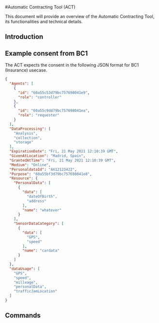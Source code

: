 #Automatic Contracting Tool (ACT) 

This document will provide an overview of the Automatic Contracting Tool, its functionalities and technical details. 

## Introduction
## Example consent from BC1
The ACT expects the consent in the following JSON format for BC1 (Insurance) usecase.
```json
{
  "Agents": [
    {
      "id": "60a55c53d79bc757698041e9",
      "role": "controller"
    },
    {
      "id": "60a55c9dd79bc757698041ea",
      "role": "requester"
    }
  ],
  "DataProcessing": [
    "Analysis",
    "collection",
    "storage"
  ],
  "ExpirationDate": "Fri, 21 May 2021 12:10:39 GMT",
  "GivenAtLocation": "Madrid, Spain",
  "GrantedAtTime": "Fri, 21 May 2021 12:10:39 GMT",
  "Medium": "Online",
  "PersonaldataId": "AX12123422",
  "Purpose": "60a55bf3d79bc757698041e8",
  "Resource": {
    "PersonalData": [
      {
        "data": [
          "dateOfBirth",
          "address"
        ],
        "name": "whatever"
      }
    ],
    "SensorDataCategory": [
      {
        "data": [
          "GPS",
          "speed"
        ],
        "name": "cardata"
      }
    ]
  },
  "dataUsage": [
    "GPS",
    "speed",
    "milleage",
    "personalData",
    "trafficJamLocation"
  ]
}
```
## Commands


